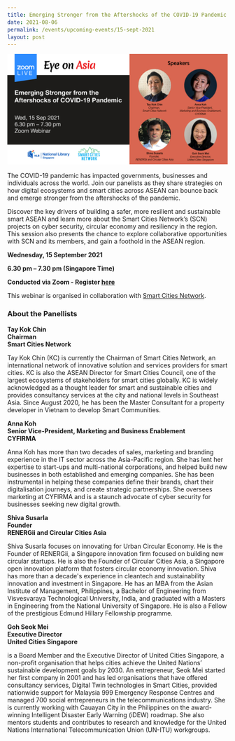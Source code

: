 ```yaml
---
title: Emerging Stronger from the Aftershocks of the COVID-19 Pandemic
date: 2021-08-06
permalink: /events/upcoming-events/15-sept-2021
layout: post
---
```


<img src="/images/past-events/15-sep-2021/15-Sep-2021-EOA%20Eventbrite%20V2.jpg" style="width:800px;">
 
The COVID-19 pandemic has impacted governments, businesses and individuals across the world. Join our panelists as they share strategies on how digital ecosystems and smart cities across ASEAN can bounce back and emerge stronger from the aftershocks of the pandemic.

Discover the key drivers of building a safer, more resilient and sustainable smart ASEAN and learn more about the Smart Cities Network’s (SCN) projects on cyber security, circular economy and resiliency in the region. This session also presents the chance to explore collaborative opportunities with SCN and its members, and gain a foothold in the ASEAN region. 

**Wednesday, 15 September 2021**

**6.30 pm – 7.30 pm (Singapore Time)**

**Conducted via Zoom  - Register <a href="https://www.eventbrite.sg/e/eye-on-asia-emerging-stronger-from-the-aftershocks-of-covid-19-pandemic-registration-166034374283">here</a>**

This webinar is organised in collaboration with <a href="https://www.smartcitiesnetwork.net/">Smart Cities Network</a>.

### **About the Panellists**

**Tay Kok Chin**<br>
**Chairman**<br>
**Smart Cities Network**

Tay Kok Chin (KC) is currently the Chairman of Smart Cities Network, an international network of innovative solution and services providers for smart cities. KC is also the ASEAN Director for Smart Cities Council, one of the largest ecosystems of stakeholders for smart cities globally. KC is widely acknowledged as a thought leader for smart and sustainable cities and provides consultancy services at the city and national levels in Southeast Asia. Since August 2020, he has been the Master Consultant for a property developer in Vietnam to develop Smart Communities.

**Anna Koh**<br>
**Senior Vice-President, Marketing and Business Enablement**<br>
**CYFIRMA**

Anna Koh has more than two decades of sales, marketing and branding experience in the IT sector across the Asia-Pacific region. She has lent her expertise to start-ups and multi-national corporations, and helped build new businesses in both established and emerging companies. She has been instrumental in helping these companies define their brands, chart their digitalisation journeys, and create strategic partnerships. She oversees marketing at CYFIRMA and is a staunch advocate of cyber security for businesses seeking new digital growth.

**Shiva Susarla**<br>
**Founder**<br>
**RENERGii and Circular Cities Asia**

Shiva Susarla focuses on innovating for Urban Circular Economy. He is the Founder of RENERGii, a Singapore innovation firm focused on building new circular startups. He is also the Founder of Circular Cities Asia, a Singapore open innovation platform that fosters circular economy innovation. Shiva has more than a decade's experience in cleantech and sustainability innovation and investment in Singapore. He has an MBA from the Asian Institute of Management, Philippines, a Bachelor of Engineering from Visvesvaraya Technological University, India, and graduated with a Masters in Engineering from the National University of Singapore. He is also a Fellow of the prestigious Edmund Hillary Fellowship programme.

**Goh Seok Mei**<br>
**Executive Director**<br>
**United Cities Singapore**

is a Board Member and the Executive Director of United Cities Singapore, a non-profit organisation that helps cities achieve the United Nations’ sustainable development goals by 2030. An entrepreneur, Seok Mei started her first company in 2001 and has led organisations that have offered consultancy services, Digital Twin technologies in Smart Cities, provided nationwide support for Malaysia 999 Emergency Response Centres and managed 700 social entrepreneurs in the telecommunications industry. She is currently working with Cauayan City in the Philippines on the award-winning Intelligent Disaster Early Warning (iDEW) roadmap. She also mentors students and contributes to research and knowledge for the United Nations International Telecommunication Union (UN-ITU) workgroups. 
